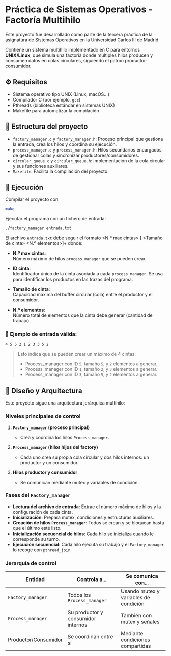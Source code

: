# Práctica de Sistemas Operativos - Factoría Multihilo

Este proyecto fue desarrollado como parte de la tercera práctica de la asignatura de Sistemas Operativos en la Universidad Carlos III de Madrid.

Contiene un sistema multihilo implementado en C para entornos **UNIX/Linux**, que simula una factoría donde múltiples hilos producen y consumen datos en colas circulares, siguiendo el patrón productor-consumidor.

## ⚙️ Requisitos

- Sistema operativo tipo UNIX (Linux, macOS...)
- Compilador C (por ejemplo, `gcc`)
- Pthreads (biblioteca estándar en sistemas UNIX)
- Makefile para automatizar la compilación

## 📁 Estructura del proyecto

- `factory_manager.c` y  `factory_manager.h`: Proceso principal que gestiona la entrada, crea los hilos y coordina su ejecución.
- `process_manager.c` y `process_manager.h`: Hilos secundarios encargados de gestionar colas y sincronizar productores/consumidores.
- `circular_queue.c` y `circular_queue.h`: Implementación de la cola circular y sus funciones auxiliares.
- `Makefile`: Facilita la compilación del proyecto.

## 🚀 Ejecución

Compilar el proyecto con:

```bash
make
```

Ejecutar el programa con un fichero de entrada:

```bash
./factory_manager entrada.txt
```

El archivo `entrada.txt` debe seguir el formato <N.º max cintas> [<ID cinta> <Tamaño de cinta> <N.º elementos>]+ donde:


- **N.º max cintas**:  
  Número máximo de hilos `process_manager` que se pueden crear.  

- **ID cinta**:  
  Identificador único de la cinta asociada a cada `process_manager`. Se usa para identificar los productos en las trazas del programa.

- **Tamaño de cinta**:  
  Capacidad máxima del buffer circular (cola) entre el productor y el consumidor.

- **N.º elementos**:  
  Número total de elementos que la cinta debe generar (cantidad de trabajo).

### 🧪 Ejemplo de entrada válida:

```4 5 5 2 1 2 3 3 5 2 ```

> Esto indica que se pueden crear un máximo de 4 cintas:  
> - Process_manager con ID `5`, tamaño `5`, y `2` elementos a generar.  
> - Process_manager con ID `1`, tamaño `2`, y `3` elementos a generar.
> - Process_manager con ID `3`, tamaño `5`, y `2` elementos a generar.


## 🧠 Diseño y Arquitectura

Este proyecto sigue una arquitectura jerárquica multihilo:

### Niveles principales de control

1. **`Factory_manager` (proceso principal)**  
   - Crea y coordina los hilos `Process_manager`.

2. **`Process_manager` (hilos hijos del factory)**  
   - Cada uno crea su propia cola circular y dos hilos internos: un productor y un consumidor.

3. **Hilos productor y consumidor**  
   - Se comunican mediante mutex y variables de condición.

### Fases del `Factory_manager`

- **Lectura del archivo de entrada**: Extrae el número máximo de hilos y la configuración de cada cinta.
- **Inicialización**: Prepara mutex, condiciones y estructuras auxiliares.
- **Creación de hilos `Process_manager`**: Todos se crean y se bloquean hasta que el último esté listo.
- **Inicialización secuencial de hilos**: Cada hilo se inicializa cuando le corresponde su turno.
- **Ejecución secuencial**: Cada hilo ejecuta su trabajo y el `Factory_manager` lo recoge con `pthread_join`.

### Jerarquía de control

| Entidad               | Controla a...                            | Se comunica con...                           |
|-----------------------|------------------------------------------|----------------------------------------------|
| `Factory_manager`     | Todos los `Process_manager`              | Usando mutex y variables de condición        |
| `Process_manager`     | Su productor y consumidor internos       | También con mutex y señales                  |
| Productor/Consumidor  | Se coordinan entre sí                    | Mediante condiciones compartidas             |
